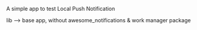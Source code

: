 A simple app to test Local Push Notification

lib --> base app, without awesome_notifications & work manager package

